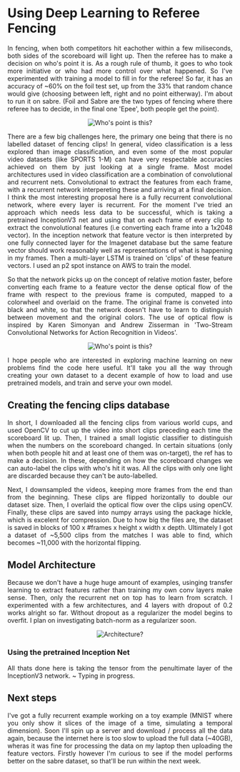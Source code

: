 # Using Deep Learning to Referee Fencing
<div style="text-align: justify"> 
In fencing, when both competitors hit eachother within a few miliseconds, both sides of the scoreboard will light up. Then the referee has to make a decision on who's point it is. As a rough rule of thumb, it goes to who took more initiative or who had more control over what happened. So I've experimented with training a model to fill in for the referee! So far, it has an accuracy of ~60% on the foil test set, up from the 33% that random chance would give (choosing between left, right and no point eitherway). I'm about to run it on sabre. (Foil and Sabre are the two types of fencing where there referee has to decide, in the final one 'Epee', both people get the point).


<p align="center">
  <img src="https://github.com/SholtoD/fencing-AI/blob/master/example_clip.gif?raw=true" alt="Who's point is this?"/>
</p>



There are a few big challenges here, the primary one being that there is no labelled dataset of fencing clips! In general, video classification is a less explored than image classification, and even some of the most popular video datasets (like SPORTS 1-M) can have very respectable accuracies achieved on them by just looking at a single frame. Most model architectures used in video classification are a combination of convolutional and recurrent nets. Convolutional to extract the features from each frame, with a recurrent network interpereting these and arriving at a final decision. I think the most interesting proposal here is a fully recurrent convolutional network, where every layer is recurrent. For the moment I've tried an approach which needs less data to be successful, which is taking a pretrained InceptionV3 net and using that on each frame of every clip to extract the convolutional features (i.e converting each frame into a 1x2048 vector). In the inception network that feature vector is then interpreted by one fully connected layer for the Imagenet database but the same feature vector should work reasonably well as representations of what is happening in my frames. Then a multi-layer LSTM is trained on 'clips' of these feature vectors. I used an p2 spot instance on AWS to train the model. 

So that the network picks up on the concept of relative motion faster, before converting each frame to a feature vector the dense optical flow of the frame with respect to the previous frame is computed, mapped to a colorwheel and overlaid on the frame. The original frame is conveted into black and white, so that the network doesn't have to learn to distinguish between movement and the original colors. The use of optical flow is inspired by Karen Simonyan and Andrew Zisserman in 'Two-Stream Convolutional Networks for Action Recognition in Videos'.

<p align="center">
  <img src="https://github.com/SholtoD/fencing-AI/blob/master/optical_flow_example.gif?raw=true" alt="Who's point is this?"/>
</p>


I hope people who are interested in exploring machine learning on new problems find the code here useful. It'll take you all the way through creating your own dataset to a decent example of how to load and use pretrained models, and train and serve your own model.

## Creating the fencing clips database
In short, I downloaded all the fencing clips from various world cups, and used OpenCV to cut up the video into short clips preceding each time the scoreboard lit up. Then, I trained a small logistic classifier to distinguish when the numbers on the scoreboard changed. In certain situations (only when both people hit and at least one of them was on-target), the ref has to make a decision. In these, depending on how the scoreboard changes we can auto-label the clips with who's hit it was. All the clips with only one light are discarded because they can't be auto-labelled. 

Next, I downsampled the videos, keeping more frames from the end than from the beginning. These clips are flipped horizontally to double our dataset size. Then, I overlaid the optical flow over the clips using openCV. Finally, these clips are saved into numpy arrays using the package hickle, which is excelent for compression. Due to how big the files are, the dataset is saved in blocks of 100 x #frames x height x width x depth. Ultimately I got a dataset of ~5,500 clips from the matches I was able to find, which becomes ~11,000 with the horizontal flipping. 

## Model Architecture
Because we don't have a huge huge amount of examples, usinging transfer learning to extract features rather than training my own conv layers make sense. Then, only the recurrent net on top has to learn from scratch. I experimented with a few architectures, and 4 layers with dropout of 0.2 works alright so far. Without dropout as a regularizer the model begins to overfit. I plan on investigating batch-norm as a regularizer soon. 

<p align="center">
  <img src="https://github.com/SholtoD/fencing-AI/blob/master/resources/architecture.png" alt="Architecture?"/>
</p>

### Using the pretrained Inception Net
All thats done here is taking the tensor from the penultimate layer of the InceptionV3 network. ~ Typing in progress.


## Next steps
I've got a fully recurrent example working on a toy example (MNIST where you only show it slices of the image of a time, simulating a temporal dimension). Soon I'll spin up a server and download / process all the data again, because the internet here is too slow to upload the full data (~40GB), wheras it was fine for processing the data on my laptop then uploading the feature vectors. Firstly however I'm curious to see if the model performs better on the sabre dataset, so that'll be run within the next week. 

</div>

